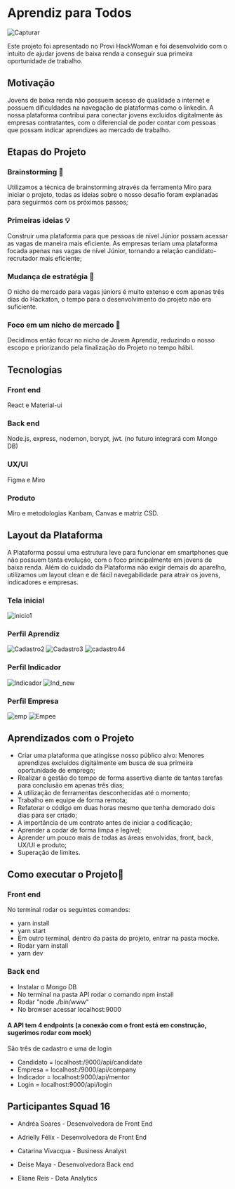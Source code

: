 
# Aprendiz para Todos

![Capturar](https://user-images.githubusercontent.com/59628906/107161507-df1c4d80-697b-11eb-9008-ec0c6a7c6df3.PNG)
  
Este projeto foi apresentado no Provi HackWoman e foi desenvolvido com o intuito de ajudar jovens de baixa renda a conseguir sua primeira oportunidade de trabalho.

## Motivação

Jovens de baixa renda não possuem acesso de qualidade a internet e possuem dificuldades na navegação de plataformas como o linkedin. A nossa plataforma contribui para conectar jovens excluídos digitalmente às empresas contratantes, com o diferencial de poder contar com pessoas que possam indicar aprendizes ao mercado de trabalho.

## Etapas do Projeto

### Brainstorming :brain:
Utilizamos a técnica de brainstorming através da ferramenta Miro para iniciar o projeto, todas as ideias sobre o nosso desafio foram explanadas para seguirmos com os próximos passos;
### Primeiras ideias :bulb:
Construir uma plataforma para que pessoas de nível Júnior possam acessar as vagas de maneira mais eficiente. As empresas teriam uma plataforma focada  apenas nas vagas de nível Júnior, tornando a relação candidato-recrutador mais eficiente;
### Mudança de estratégia :hammer:
O nicho de mercado para vagas júniors é muito extenso e com apenas três dias do Hackaton, o tempo para o desenvolvimento do projeto não era suficiente.
### Foco em um nicho de mercado :mag_right:
Decidimos então focar no nicho de Jovem Aprendiz, reduzindo o nosso escopo e priorizando pela finalização do Projeto no tempo hábil.

## Tecnologias 

### Front end
React e Material-ui
### Back end
Node.js, express, nodemon, bcrypt, jwt. (no futuro integrará com Mongo DB)
### UX/UI
Figma e Miro
### Produto
Miro e metodologias Kanbam, Canvas e matriz CSD.

## Layout da Plataforma

A Plataforma possui uma estrutura leve para funcionar em smartphones que não possuem tanta evolução, com o foco principalmente em jovens de baixa renda.
Além do cuidado da Plataforma não exigir demais do aparelho, utilizamos um layout clean e de fácil navegabilidade para atrair os jovens, indicadores e empresas.

### Tela inicial
![inicio1](https://user-images.githubusercontent.com/59628906/107164106-3e825980-698c-11eb-90ea-b494597d31d9.PNG)

### Perfil Aprendiz
![Cadastro2](https://user-images.githubusercontent.com/59628906/107164316-51495e00-698d-11eb-86d3-3dfc68ba5261.PNG)
![Cadastro3](https://user-images.githubusercontent.com/59628906/107164477-f2381900-698d-11eb-96c8-4ac329a620e5.PNG)
![cadastro44](https://user-images.githubusercontent.com/59628906/107164753-1e07ce80-698f-11eb-9447-867a3addde01.PNG)

### Perfil Indicador
![Indicador](https://user-images.githubusercontent.com/59628906/107165322-48f32200-6991-11eb-8fe0-74f0e34a324e.PNG)
![Ind_new](https://user-images.githubusercontent.com/59628906/107165623-41804880-6992-11eb-9a59-8392a778f8b6.PNG)

### Perfil Empresa
![emp](https://user-images.githubusercontent.com/59628906/107164954-ecdbce00-698f-11eb-948e-e66f057fc7e6.PNG)
![Empee](https://user-images.githubusercontent.com/59628906/107165730-991eb400-6992-11eb-9d81-fabc9b05ee8a.PNG)

## Aprendizados com o Projeto

- Criar uma plataforma que atingisse nosso público alvo: Menores aprendizes excluídos digitalmente em busca de sua primeira oportunidade de emprego;
- Realizar a gestão do tempo de forma assertiva diante de tantas tarefas para conclusão em apenas três dias;
- A utilização de ferramentas desconhecidas até o momento;
- Trabalho em equipe de forma remota;
- Refatorar o código em duas horas mesmo que tenha demorado dois dias para ser criado;
- A importância de um contrato antes de iniciar a codificação;
- Aprender a codar de forma limpa e legível;
- Aprender um pouco mais de todas as áreas envolvidas, front, back, UX/UI e produto;
- Superação de limites.

## Como executar o Projeto:running:

### Front end
No terminal rodar os seguintes comandos:

- yarn install 
- yarn start 
- Em outro terminal, dentro da pasta do projeto, entrar na pasta mocke.
- Rodar yarn install
- yarn dev

### Back end
- Instalar o Mongo DB
- No terminal na pasta API rodar o comando npm install
- Rodar "node ./bin/www"
- No browser acessar localhost:9000
#### A API tem 4 endpoints (a conexão com o front está em construção, sugerimos rodar com mock)
São três de cadastro e uma de login
- Candidato = localhost:/9000/api/candidate
- Empresa = localhost:/9000/api/company
- Indicador = localhost:9000/api/mentor
- Login = localhost:9000/api/login

## Participantes Squad 16

- Andréa Soares - Desenvolvedora de Front End

- Adrielly Félix - Desenvolvedora de Front End

- Catarina Vivacqua - Business Analyst

- Deise Maya - Desenvolvedora Back end

- Eliane Reis - Data Analytics

